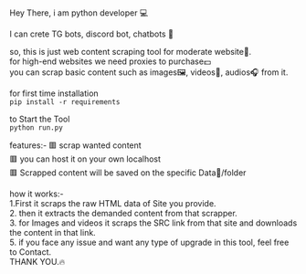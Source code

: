 Hey There, i am python developer 💻

I can crete TG bots, discord bot, chatbots 🤖

so, this is just web content scraping tool for moderate website🫠.                
for high-end websites we need proxies to purchase💵          
you can scrap basic content such as images🖼️, videos🎦, audios🎧 from it. 

for first time installation       
`pip install -r requirements`

to Start the Tool            
`python run.py`


features:-
🟥 scrap wanted content                 
🟥 you can host it on your own localhost              
🟥 Scrapped content will be saved on the specific Data📂/folder

how it works:-        
1.First it scraps the raw HTML data of Site you provide.      
2. then it extracts the demanded content from that scrapper.                                
3. for Images and videos it scraps the SRC link from that site and downloads the content in that link.              
5. if you face any issue and want any type of upgrade in this tool, feel free to Contact.         
THANK YOU.🔥




